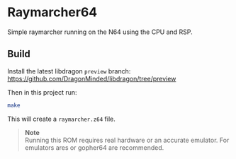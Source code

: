 # Raymarcher64

Simple raymarcher running on the N64 using the CPU and RSP.

## Build

Install the latest libdragon `preview` branch:
<https://github.com/DragonMinded/libdragon/tree/preview>

Then in this project run:
```sh
make
```

This will create a `raymarcher.z64` file.

> **Note**<br>
> Running this ROM requires real hardware or an accurate emulator.
> For emulators ares or gopher64 are recommended.
